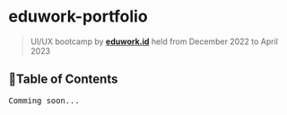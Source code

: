 # eduwork-portfolio

> UI/UX bootcamp by **[eduwork.id](eduwork.id)** held from December 2022 to April 2023 

## :round_pushpin:Table of Contents
<samp>Comming soon...</samp>
